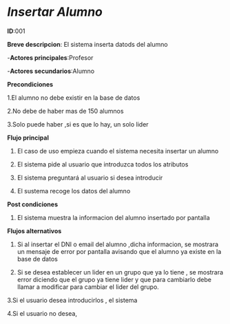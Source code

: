 # *Insertar Alumno*

**ID**:001

**Breve descripcion**: El sistema inserta datods del alumno

-**Actores principales**:Profesor

-**Actores secundarios**:Alumno 

**Precondiciones**

1.El alumno no debe existir en la base de datos

2.No debe de haber mas de 150 alumnos

3.Solo puede haber ,si es que lo hay, un solo lider

**Flujo principal** 

1. El caso de uso empieza cuando el sistema necesita insertar un alumno

2. El sistema pide al usuario que introduzca todos los atributos

3. El sistema preguntará al usuario si desea introducir

4. El sustema recoge los datos del alumno

**Post condiciones**

1. El sistema muestra la informacion del alumno insertado por pantalla

**Flujos alternativos**

  1. Si al insertar el DNI o email del alumno ,dicha informacion, se mostrara un mensaje de error por pantalla  avisando que el alumno  ya existe en la base de datos

  2. Si se desea establecer un lider en un grupo que ya lo tiene , se mostrara error diciendo que el grupo ya tiene lider y que para cambiarlo debe llamar a modificar para cambiar el lider del grupo.

  3.Si el usuario desea introducirlos , el sistema  

  4.Si el usuario no desea,

